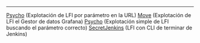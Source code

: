 
---------------
[Psycho](Psycho.md) (Explotación de LFI por parámetro en la URL)
[Move](Move.md) (Explotación de LFI el Gestor de datos Grafana)
[Psycho](Psycho.md) (Explotación simple de LFI buscando el parámetro correcto)
[SecretJenkins](SecretJenkins.md) (LFI con CLI de terminar de Jenkins)